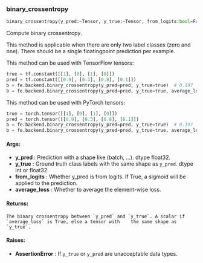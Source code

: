 

### binary_crossentropy
```python
binary_crossentropy(y_pred:~Tensor, y_true:~Tensor, from_logits:bool=False, average_loss:bool=True) -> ~Tensor
```
Compute binary crossentropy.

This method is applicable when there are only two label classes (zero and one). There should be a single floatingpoint prediction per example.

This method can be used with TensorFlow tensors:
```python
true = tf.constant([[1], [0], [1], [0]])
pred = tf.constant([[0.9], [0.3], [0.8], [0.1]])
b = fe.backend.binary_crossentropy(y_pred=pred, y_true=true)  # 0.197
b = fe.backend.binary_crossentropy(y_pred=pred, y_true=true, average_loss=False)  # [0.105, 0.356, 0.223, 0.105]
```

This method can be used with PyTorch tensors:
```python
true = torch.tensor([[1], [0], [1], [0]])
pred = torch.tensor([[0.9], [0.3], [0.8], [0.1]])
b = fe.backend.binary_crossentropy(y_pred=pred, y_true=true)  # 0.197
b = fe.backend.binary_crossentropy(y_pred=pred, y_true=true, average_loss=False)  # [0.105, 0.356, 0.223, 0.105]
```



#### Args:

* **y_pred** :  Prediction with a shape like (batch, ...). dtype float32.
* **y_true** :  Ground truth class labels with the same shape as `y_pred`. dtype int or float32.
* **from_logits** :  Whether y_pred is from logits. If True, a sigmoid will be applied to the prediction.
* **average_loss** :  Whether to average the element-wise loss.

#### Returns:
    The binary crossentropy between `y_pred` and `y_true`. A scalar if `average_loss` is True, else a tensor with    the same shape as `y_true`.

#### Raises:

* **AssertionError** :  If `y_true` or `y_pred` are unacceptable data types.
